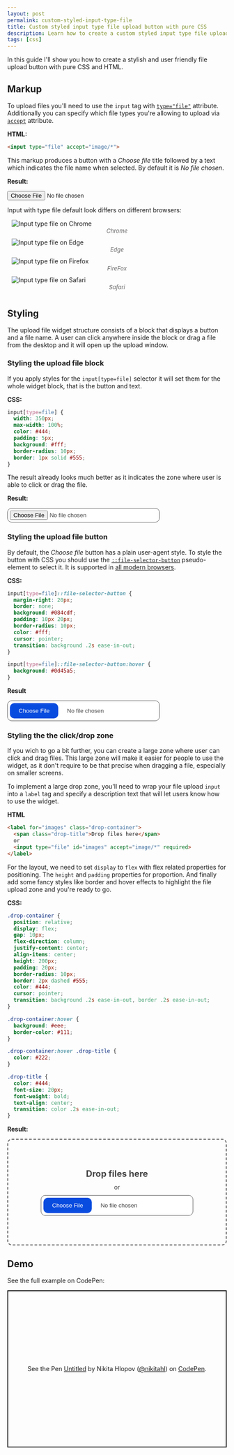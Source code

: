 ```yaml
---
layout: post
permalink: custom-styled-input-type-file
title: Custom styled input type file upload button with pure CSS
description: Learn how to create a custom styled input type file upload button with drop zone only with pure CSS and HTML
tags: [css]
---
```


In this guide I'll show you how to create a stylish and user friendly file upload button with pure CSS and HTML.

<style>
  .drop-container {
    position: relative;
    display: flex;
    gap: 10px;
    flex-direction: column;
    justify-content: center;
    align-items: center;
    height: 200px;
    padding: 20px;
    border-radius: 10px;
    border: 2px dashed #555;
    color: #444;
    cursor: pointer;
    transition: background .2s ease-in-out, border .2s ease-in-out;
  }

  .drop-container:hover {
    background: #eee;
    border-color: #111;
  }

  .drop-container:hover .drop-title {
    color: #222;
  }

  .drop-title {
    color: #444;
    font-size: 20px;
    font-weight: bold;
    text-align: center;
    transition: color .2s ease-in-out;
  }
  .file-block {
    width: 350px;
    max-width: 100%;
    color: #444;
    padding: 5px;
    background: #fff;
    border-radius: 10px;
    border: 1px solid #555;
  }
  .file::file-selector-button {
    margin-right: 20px;
    border: none;
    background: #084cdf;
    padding: 10px 20px;
    border-radius: 10px;
    color: #fff;
    cursor: pointer;
    transition: background .2s ease-in-out;
  }
  .file::file-selector-button:hover {
    background: #0d45a5;
  }
  .image-grid {display: flex;justify-content: space-evenly;flex-wrap: wrap;margin: 0 0 30px;}
  .image-grid figcaption {font-size: 13px; color: #666; font-style:italic; text-align:center}

  .image-grid figure{margin: 0 10px 10px;flex: 1 0 47%;}
</style>


## Markup

To upload files you'll need to use the `input` tag with [`type="file"`](https://developer.mozilla.org/en-US/docs/Web/HTML/Element/input/file) attribute. Additionally you can specify which file types you're allowing to upload via [`accept`](https://developer.mozilla.org/en-US/docs/Web/HTML/Attributes/accept) attribute.

**HTML:**

```html
<input type="file" accept="image/*">
```

This markup produces a button with a *Choose file* title followed by a text which indicates the file name when selected. By default it is *No file chosen*.

**Result:**

<input type="file" accept="image/*">

Input with type file default look differs on different browsers: 

<div class="image-grid">
  <figure>
    <img class="shadow" src="/images/html-elements/input-type-file-chrome.png" alt="Input type file on Chrome" loading="lazy">
    <figcaption>Chrome</figcaption>
  </figure>
  <figure>
    <img class="shadow" src="/images/html-elements/input-type-file-edge.png" alt="Input type file on Edge" loading="lazy">
    <figcaption>Edge</figcaption>
  </figure>
  <figure>
    <img class="shadow" src="/images/html-elements/input-type-file-firefox.png" alt="Input type file on Firefox" loading="lazy">
    <figcaption>FireFox</figcaption>
  </figure>
  <figure>
    <img class="shadow" src="/images/html-elements/input-type-file-safari.png" alt="Input type file on Safari" loading="lazy">
    <figcaption>Safari</figcaption>
  </figure>
</div>


## Styling

The upload file widget structure consists of a block that displays a button and a file name. A user can click anywhere inside the block or drag a file from the desktop and it will open up the upload window.

### Styling the upload file block

If you apply styles for the `input[type=file]` selector it will set them for the whole widget block, that is the button and text.

**CSS:**

```css
input[type=file] {
  width: 350px;
  max-width: 100%;
  color: #444;
  padding: 5px;
  background: #fff;
  border-radius: 10px;
  border: 1px solid #555;
}
```

The result already looks much better as it indicates the zone where user is able to click or drag the file.

**Result:**

<input class="file-block" type="file" accept="image/*">

### Styling the upload file button

By default, the *Choose file* button has a plain user-agent style. To style the button with CSS you should use the [`::file-selector-button`](https://developer.mozilla.org/en-US/docs/Web/CSS/::file-selector-button) pseudo-element to select it. It is supported in [all modern browsers](https://caniuse.com/mdn-css_selectors_file-selector-button).

**CSS:**

```css
input[type=file]::file-selector-button {
  margin-right: 20px;
  border: none;
  background: #084cdf;
  padding: 10px 20px;
  border-radius: 10px;
  color: #fff;
  cursor: pointer;
  transition: background .2s ease-in-out;
}

input[type=file]::file-selector-button:hover {
  background: #0d45a5;
}
```

**Result**

<input class="file file-block" type="file" accept="image/*">

### Styling the the click/drop zone

If you wich to go a bit further, you can create a large zone where user can click and drag files. This large zone will make it easier for people to use the widget, as it don't require to be that precise when dragging a file, especially on smaller screens.

To implement a large drop zone, you'll need to wrap your file upload `input` into a `label` tag and specify a description text that will let users know how to use the widget.

**HTML**

```html
<label for="images" class="drop-container">
  <span class="drop-title">Drop files here</span>
  or
  <input type="file" id="images" accept="image/*" required>
</label>
```

For the layout, we need to set `display` to `flex` with flex related properties for positioning. The `height` and `padding` properties for proportion. And finally add some fancy styles like border and hover effects to highlight the file upload zone and you're ready to go.

**CSS:**

```css
.drop-container {
  position: relative;
  display: flex;
  gap: 10px;
  flex-direction: column;
  justify-content: center;
  align-items: center;
  height: 200px;
  padding: 20px;
  border-radius: 10px;
  border: 2px dashed #555;
  color: #444;
  cursor: pointer;
  transition: background .2s ease-in-out, border .2s ease-in-out;
}

.drop-container:hover {
  background: #eee;
  border-color: #111;
}

.drop-container:hover .drop-title {
  color: #222;
}

.drop-title {
  color: #444;
  font-size: 20px;
  font-weight: bold;
  text-align: center;
  transition: color .2s ease-in-out;
}
```

**Result:**

<label for="images" class="drop-container">
  <span class="drop-title">Drop files here</span>
  or
  <input class="file file-block" type="file" id="images" accept="image/*" required>
</label>


## Demo

See the full example on CodePen:

<p class="codepen" data-height="360" data-default-tab="html,result" data-slug-hash="oNqYaaQ" data-user="nikitahl" style="height: 360px; box-sizing: border-box; display: flex; align-items: center; justify-content: center; border: 2px solid; margin: 1em 0; padding: 1em;">
  <span>See the Pen <a href="https://codepen.io/nikitahl/pen/oNqYaaQ">
  Untitled</a> by Nikita Hlopov (<a href="https://codepen.io/nikitahl">@nikitahl</a>)
  on <a href="https://codepen.io">CodePen</a>.</span>
</p>
<script async src="https://cpwebassets.codepen.io/assets/embed/ei.js"></script>